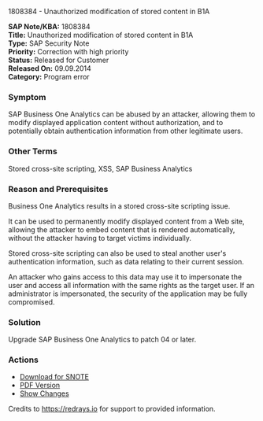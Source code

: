 1808384 - Unauthorized modification of stored content in B1A

**SAP Note/KBA:** 1808384  
**Title:** Unauthorized modification of stored content in B1A  
**Type:** SAP Security Note  
**Priority:** Correction with high priority  
**Status:** Released for Customer  
**Released On:** 09.09.2014  
**Category:** Program error

### Symptom
SAP Business One Analytics can be abused by an attacker, allowing them to modify displayed application content without authorization, and to potentially obtain authentication information from other legitimate users.

### Other Terms
Stored cross-site scripting, XSS, SAP Business Analytics

### Reason and Prerequisites
Business One Analytics results in a stored cross-site scripting issue.

It can be used to permanently modify displayed content from a Web site, allowing the attacker to embed content that is rendered automatically, without the attacker having to target victims individually.

Stored cross-site scripting can also be used to steal another user's authentication information, such as data relating to their current session.

An attacker who gains access to this data may use it to impersonate the user and access all information with the same rights as the target user. If an administrator is impersonated, the security of the application may be fully compromised.

### Solution
Upgrade SAP Business One Analytics to patch 04 or later.

### Actions
- [Download for SNOTE](https://notesdownloads.sap.com/note/0040000017585752017)
- [PDF Version](https://userapps.support.sap.com/sap/support/sfm/notes/print/0001808384?language=en-US&token=3F8B6F9FE3A85E53DA76725119D6A3A6)
- [Show Changes](https://me.sap.com/notesLatestChanges/0001808384/E/diff)

Credits to https://redrays.io for support to provided information.